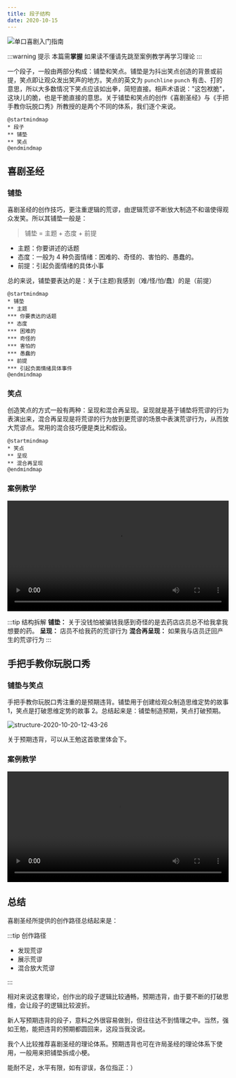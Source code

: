 ```yaml
---
title: 段子结构
date: 2020-10-15
---
```


![单口喜剧入门指南](https://img.shields.io/badge/单口喜剧入门指南-稀饭-green)

:::warning 提示
本篇需**掌握**
如果读不懂请先跳至案例教学再学习理论
:::

一个段子，一般由两部分构成：铺垫和笑点。铺垫是为抖出笑点创造的背景或前提，笑点即让观众发出笑声的地方。笑点的英文为 `punchline` `punch` 有击、打的意思，所以大多数情况下笑点应该如出拳，简短直接。相声术语说："这包袱脆"，这块儿的脆，也是干脆直接的意思。关于铺垫和笑点的创作《喜剧圣经》与《手把手教你玩脱口秀》所教授的是两个不同的体系，我们逐个来说。

```plantuml
@startmindmap
* 段子
** 铺垫
** 笑点
@endmindmap
```

## 喜剧圣经

### 铺垫

喜剧圣经的创作技巧，更注重逻辑的荒谬，由逻辑荒谬不断放大制造不和谐使得观众发笑。所以其铺垫一般是：

> 铺垫 = 主题 + 态度 + 前提

- 主题：你要讲述的话题
- 态度：一般为 4 种负面情绪：困难的、奇怪的、害怕的、愚蠢的。
- 前提：引起负面情绪的具体小事

总的来说，铺垫要表达的是：关于(主题)我感到（难/怪/怕/蠢）的是（前提）

```plantuml
@startmindmap
* 铺垫
** 主题
*** 你要表达的话题
** 态度
*** 困难的
*** 奇怪的
*** 害怕的
*** 愚蠢的
** 前提
*** 引起负面情绪具体事件
@endmindmap
```

### 笑点

创造笑点的方式一般有两种：呈现和混合再呈现。呈现就是基于铺垫将荒谬的行为表演出来，混合再呈现是将荒谬的行为放到更荒谬的场景中表演荒谬行为，从而放大荒谬点。常用的混合技巧便是类比和假设。

```plantuml
@startmindmap
* 笑点
** 呈现
** 混合再呈现
@endmindmap
```

### 案例教学

<video controls width="100%">
    <source src="https://media.xifan.fun/videos/%E4%B9%B0%E8%8D%AF-%E5%91%A8%E5%A5%87%E5%A2%A8.mp4" type="video/mp4">
</video>

:::tip 结构拆解
**铺垫：** 关于没钱怕被骗钱我感到奇怪的是去药店店员总不给我拿我想要的药。
**呈现：** 店员不给我药的荒谬行为
**混合再呈现：** 如果我与店员迂回产生的荒谬行为
:::

## 手把手教你玩脱口秀

### 铺垫与笑点

手把手教你玩脱口秀注重的是预期违背。铺垫用于创建给观众制造思维定势的故事 1，笑点是打破思维定势的故事 2。总结起来是：铺垫制造预期，笑点打破预期。

![structure-2020-10-20-12-43-26](https://images.xifan.fun/structure-2020-10-20-12-43-26.png)

关于预期违背，可以从王勉这首歌里体会下。

### 案例教学

<video controls width="100%">
    <source src="https://media.xifan.fun/videos/%E9%81%97%E6%86%BE-%E7%8E%8B%E5%8B%89.mp4" type="video/mp4">
</video>

## 总结

喜剧圣经所提供的创作路径总结起来是：

:::tip 创作路径

- 发现荒谬
- 展示荒谬
- 混合放大荒谬

:::

相对来说这套理论，创作出的段子逻辑比较通畅，预期违背，由于要不断的打破思维，会让段子的逻辑比较波折。

新人写预期违背的段子，意料之外很容易做到，但往往达不到情理之中。当然，强如王勉，能把违背的预期都圆回来，这段当我没说。

我个人比较推荐喜剧圣经的理论体系。预期违背也可在许局圣经的理论体系下使用，一般用来把铺垫拆成小梗。

能耐不足，水平有限，如有谬误，各位指正：）
